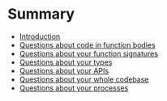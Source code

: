 # Summary

- [Introduction](./introduction.md)
- [Questions about code in function bodies](./code.md)
- [Questions about your function signatures](./signatures.md)
- [Questions about your types](./types.md)
- [Questions about your APIs]()
- [Questions about your whole codebase](./codebase.md)
- [Questions about your processes]()
